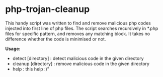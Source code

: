 # php-trojan-cleanup
This handy script was written to find and remove malicious php codes injected into first line of php files. The script searches recursively in *.php files for specific pattern, and removes any matching block. It takes no difference whether the code is minimised or not.

**Usage:**
- detect [directory] : detect malicious code in the given directory
- cleanup [directory] : remove malicious code in the given directory
- help : this help :)"
